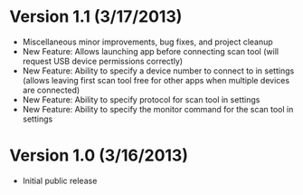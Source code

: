 # Version 1.1 (3/17/2013)

+	Miscellaneous minor improvements, bug fixes, and project cleanup
+	New Feature: Allows launching app before connecting scan tool (will request USB device permissions correctly)
+	New Feature: Ability to specify a device number to connect to in settings (allows leaving first scan tool free for other apps when multiple devices are connected)
+	New Feature: Ability to specify protocol for scan tool in settings
+	New Feature: Ability to specify the monitor command for the scan tool in settings

# Version 1.0 (3/16/2013)

+	Initial public release
